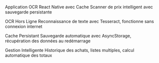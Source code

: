 Application OCR React Native avec Cache
Scanner de prix intelligent avec sauvegarde persistante

OCR Hors Ligne
Reconnaissance de texte avec Tesseract, fonctionne sans connexion internet

Cache Persistant
Sauvegarde automatique avec AsyncStorage, récupération des données au redémarrage

Gestion Intelligente
Historique des achats, listes multiples, calcul automatique des totaux
